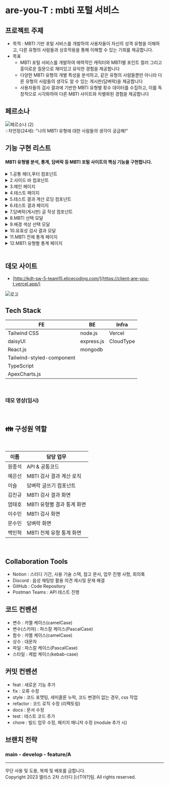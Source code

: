 # are-you-T : mbti 포털 서비스

## 프로젝트 주제

- 목적 : MBTI 기반 포털 서비스를 개발하여 사용자들이 자신의 성격 유형을 이해하고, 다른 유형의 사람들과 상호작용을 통해 이해할 수 있는 기회를 제공합니다.
- 목표
    - MBTI 포털 서비스를 개발하여 매력적인 캐릭터와 MBTI별 포인트 컬러 그리고 흥미로운 질문으로 재미있고 유익한 경험을 제공합니다  
    - 다양한 MBTI 유형의 개별 특성을 분석하고, 같은 유형의 사람들뿐만 아니라 다른 유형의 사람들의 생각도 알 수 있는 게시판(담벼락)을 제공합니다
    - 사용자들의 검사 결과에 기반한 MBTI 유형별 횟수 데이터를 수집하고, 이를 독창적으로 시각화하여 다른 MBTI 사이트와 차별화된 경험을 제공합니다

## 페르소나
![페르소나 (2)](https://github.com/are-you-T/client/assets/87935496/3adae08a-34ed-41ea-b7e2-ed64d4e1ba99)
<br />
💡차언정(24세): "나의 MBTI 유형에 대한 사람들의 생각이 궁금해!"

## 기능 구현 리스트

#### MBTI 유형별 분석, 통계, 담벼락 등 MBTI 포털 사이트의 핵심 기능을 구현합니다. 

<details><summary>1.공통 헤더,푸터 컴포넌트</summary>

![헤더](https://github.com/are-you-T/client/assets/87935496/54f36f44-67a9-490a-be68-4a663a8a76f2)
- 로고를 클릭하여 메인 페이지로 이동한다.
- 햄버거 버튼을 클릭하여 사이드 바를 표시한다.
- 하단의 깃허브 아이콘을 클릭하여 깃허브 페이지로 이동한다.
- 하단의 공유 아이콘을 클릭하여 화면의 링크를 복사한다.
  
</details>

<details><summary>2.사이드 바 컴포넌트</summary>

![사이드바](https://github.com/are-you-T/client/assets/87935496/51f9686d-5d2f-4a6d-acd3-24f28715e231)
- “테스트 하러가기” 버튼을 클릭하여 테스트 페이지로 이동한다.
- “통계 보러가기” 버튼을 클릭하여 통계 페이지로 이동한다.
- “담벼락 보러가기” 버튼을 클릭하여 담벼락 페이지로 이동한다.
- 하단의 링크를 클릭하여 깃허브 페이지로 이동한다.
  
</details>

<details><summary>3.메인 페이지</summary>

![메인](https://github.com/are-you-T/client/assets/87935496/67737a45-65f4-4dae-96d3-d122a2695867)
- 상단 햄버거 버튼을 누르면 사이드 바가 표시된다.
- 사이드 바 관련 기능은 1번 참고.
- 테스트 하러 가기 : 버튼을 클릭하면 MBTI 유형 검사 문답이 표시되고, 유저는 검사를 할 수 있다.
- 통계 보러 가기 : 전체 통계 페이지로 이동한다.
- 담벼락 보러 가기 : MBTI 전체 담벼락 페이지로 이동한다.
  
</details>

<details><summary>4.테스트 페이지</summary>

<img width="100" alt="테스트" src="https://github.com/are-you-T/client/assets/87935496/faf49015-323c-40e1-83e0-a46ec7c4cfbd">

- MBTI 유형 검사 페이지입니다.
- 16개 문항으로 이루어져 있으며, 1문항당 2개의 선택지가 있습니다.
- 선택지(TestCard)
- 프로그레스 바
  
</details>

<details><summary>5.테스트 결과 계산 로딩 컴포넌트</summary>

<img width="100" alt="테스트결과계산로딩" src="https://github.com/are-you-T/client/assets/87935496/3b093f05-12e2-4c0c-bfaa-f394ea704360">

- 테스트 페이지에서 사용자가 선택한 항목을 바탕으로 MBTI결과를 계산하는 페이지.
- 로딩 되는 동안 캐릭터의 색상과 상단 텍스트가 바뀐다.
- 4초 동안의 로딩이 끝나면 계산된 MBTI에 맞는 결과 페이지로 이동한다.
- 결과 페이지, 서버에 유저의 mbti 수치와 관련된 데이터를 전달한다.
  
</details>

<details><summary>6.테스트 결과 페이지</summary>

![테스트결과1](https://github.com/are-you-T/client/assets/87935496/6fbb03af-55cb-49e5-b634-a3564bd1a7f7)
![테스트결과2](https://github.com/are-you-T/client/assets/87935496/646604b9-7407-4e29-bbea-f9a521f74074)
- 사용자의 MBTI를 알려주고 해당 MBTI에 대한 정보를 보여주는  테스트 결과 페이지입니다.
- “결과 공유하기” 버튼을 통해 사용자의 특정 MBTI 유형 정보가 담긴 URL이 복사되어 해당 MBTI에 대한 테스트 결과 페이지를 공유할 수 있습니다.
- MBTI 유형마다 미리 지정해 놓은 캐릭터 컬러와 배경컬러가 매칭됩니다.
- “내 검사 결과”에서는 높은 비율의 유형을 왼쪽에 배치하면서 포인트 컬러를 주었고, 숫자형태의  데이터를 받아와서 progressbar로 조금 더 보기 쉽게 구현하였습니다.
- 사용자가 테스트를 모두 수행하여 테스트 결과 페이지로 이동한 경우 “내 검사 결과”가 포함되고, 결과 공유하기 버튼 기능을 통해 테스트 결과 페이지 URL로 들어온 경우 “내 검사 결과”가 포함되지 않게 처리했습니다.
- “다시하기” 버튼을 통해 테스트 첫 문항으로 이동할 수 있습니다.
- “통계 보러가기” 버튼을 통해 해당 MBTI에 대한 통계 페이지로 이동할 수 있습니다.
- “담벼락 보러가기” 버튼을 통해 해당 MBTI에 대한 담벼락 페이지로 이동할 수 있습니다.
  
</details>

<details><summary>7.담벼락(게시판) 글 작성 컴포넌트</summary>

![1 글작성](https://github.com/are-you-T/client/assets/87935496/5f8f6068-b123-4ba3-a865-2cf4a24299bd)
- <img width="50" alt="스크린샷 2023-08-08 오후 9 34 16" src="https://github.com/are-you-T/client/assets/87935496/a0df3314-fd71-4ede-b46b-0edc96e154b3">유형 카테고리:
MBTI 유형 카테고리를 수정할 수 있는 버튼이고 클릭 시 MBTI 유형을 선택하는 모달이 나타납니다.
-  <img width="50" alt="스크린샷 2023-08-08 오후 9 35 03" src="https://github.com/are-you-T/client/assets/87935496/735f1380-8ad1-4fed-b793-4b7057adee9f">닫기:
글 작성 모달을 닫을 수 있는 버튼입니다.
- 제목, 내용: 
제목과 내용을 입력할 수 있습니다.
- 배경 색상: 
담벼락 게시글의 배경색을 다른 색상으로 설정할 수 있는 버튼이고 클릭 시 지정된 배경 색상 중 하나를 체크할 수 있습니다.
- 작성 완료:
작성된 글을 담벼락에 게시할 수 있습니다.
  
</details>

<details><summary>8.MBTI 선택 모달</summary>

<img width="100" alt="2 MBTI선택" src="https://github.com/are-you-T/client/assets/87935496/ef7184a2-7a6e-4d61-8d47-b8c2b2aef757">

- 현재 선택되어 있는 MBTI 유형을 토글로 표시합니다.
- 원하는 MBTI 유형으로 클릭하여 담벼락에 게시할 MBTI 카테고리를 선택할 수 있습니다.
- 흐린 뒷배경을 클릭하여 화면을 벗어날 수 있습니다. (닫기 기능)
  
</details>

<details><summary>9.배경 색상 선택 모달</summary>

<img width="100" alt="3 배경색선택" src="https://github.com/are-you-T/client/assets/87935496/fe917ea5-e59c-461e-b685-d4ac25b710c6">

- 현재 선택되어 있는 배경 색상이 체크 표시되어있습니다. (기본 색상: 화이트)
- 원하는 색상을 클릭하여 담벼락에 보여줄 배경 색상을 변경할 수 있습니다.
- 흐린 뒷배경을 클릭하여 화면을 벗어날 수 있습니다. (닫기 기능)
  
</details>

<details><summary>10.유효성 검사 결과 모달</summary>

<img width="100" alt="유효성검사모달" src="https://github.com/are-you-T/client/assets/87935496/2e80f0a7-99cf-467d-b009-6c90f9f70b5d">
<img width="100" alt="유효성검사모달2" src="https://github.com/are-you-T/client/assets/87935496/43f72197-5df0-4907-9a8d-7daea1f030db">

- 제목이나 내용의 입력은 필수 값입니다.
- 제목이나 내용의 입력없이 작성완료 버튼을 클릭 시 나타납니다.
- 빈 값일 경우 입력을 요청하는 알림 모달창이 표시됩니다.
- 흐린 뒷배경을 클릭하여 화면을 벗어날 수 있습니다. (닫기 기능)
  
</details>

<details><summary>11.MBTI 전체 통계 페이지</summary>

![전체통계페이지1](https://github.com/are-you-T/client/assets/87935496/6bfca4c6-9fc9-4141-8f66-8393ea9eaa2d)
![노데이터](https://github.com/are-you-T/client/assets/87935496/d8dd4601-b448-4546-996c-d5f488deaba3)
- MBTI 테스트 결과를 기반으로 전체 통계를 보여주는 페이지 입니다.
- 통계를 올려보면 해당 수치도 파악이 가능합니다.
- “MBTI별 통계”를 클릭하면 MBTI 선택 모달이 나와 해당 통계 페이지로 이동합니다.
- “담벼랑 바로가기” 버튼을 클릭하면 담벼락 페이지로 이동합니다.
- 데이터가 없을때 해당 페이지로 보여지며 데이터 로딩중일때는 로딩 화면으로 전환됩니다.
  
</details>

<details><summary>12.MBTI 유형별 통계 페이지</summary>

![유형별통계](https://github.com/are-you-T/client/assets/87935496/b182026d-f82c-423d-b915-b493ad74b410)
![노데이터](https://github.com/are-you-T/client/assets/87935496/b35e1d00-97e4-40f1-a6d5-ee58609f6221)
- 특정 MBTI를 가진 사람들이 각 문항에 대해 어떤 답변을 선택했는지 보여주는 통계 페이지입니다.
- 오른쪽 상단의 버튼을 통해 다른 MBTI에 대한 답변 통계를 볼 수 있습니다.
- “MBTI 통계” 버튼을 통해 전체 통계 페이지로 이동할 수 있습니다.
- “담벼락 바로가기” 버튼을 통해 게시판으로 이동할 수 있습니다.
- 서버 오류 혹은 해당 MBTI의 통계 데이터가 없는 경우 등의 이유로 데이터가 존재하지 않을 때 조건부 렌더링이 되도록 처리하였습니다.
  
</details>



<br />

## 데모 사이트
 - [http://kdt-sw-5-team15.elicecoding.com/](https://client-are-you-t.vercel.app/)
 <div>

![로고](https://github.com/are-you-T/client/assets/87935496/80e136df-e092-4592-a06f-605e3a2a18ce)

 </div>


 ## Tech Stack
| FE | BE | Infra |
| ------ | ------ | ------ |
|  Tailwind CSS   |  node.js   |  Vercel   |
|  daisyUI   |   express.js   |  CloudType   |
|  React.js   |  mongodb   |     |
|  Tailwind-styled-component   |     |     |
|  TypeScript   |     |     |
|  ApexCharts.js   |     |    |


 <br/>

 ### 데모 영상(임시)


<br />

## 👪 구성원 역할
<br />

| 이름 | 담당 업무 |  
| ------ | ------ |
|  원종석   |  API & 공통코드   |
|  예은선   |  MBTI 검사 결과 계산 로직   |
|  이슬   |   담벼락 글쓰기 컴포넌트   |
|  김진규   |   MBTI 검사 결과 화면   |
|  엄태호   |  MBTI 유형별 결과 통계 화면   |
|  이수민   |  MBTI 검사 화면   |
|  문수민   |  담벼락 화면  |
|  백민혁   |  MBTI 전체 유형 통계 화면   |


<br />


## Collaboration Tools

- Notion : 스터디 기간, 사용 기술 스택, 참고 문서, 업무 진행 사항, 회의록 
- Discord : 음성 채팅방 활용 의견 제시및 문제 해결
- GitHub : Code Repository
- Postman Teams : API 테스트 진행



## 코드 컨벤션
- 변수 : 카멜 케이스(camelCase)
- 변수(스키마) : 파스칼 케이스(PascalCase)
- 함수 : 카멜 케이스(camelCase)
- 상수 : 대문자
- 파일 : 파스칼 케이스(PascalCase)
- 스타일 : 케밥 케이스(kebab-case)
  
  
## 커밋 컨벤션
- feat : 새로운 기능 추가
- fix : 오류 수정
- style : 코드 포맷팅, 세미콜론 누락, 코드 변경이 없는 경우, css 작업
- refactor : 코드 로직 수정 (리팩토링)
- docs : 문서 수정
- test : 테스트 코드 추가
- chore : 빌드 업무 수정, 패키지 매니저 수정 (module 추가 시)


## 브랜치 전략
### main - develop - feature/A

---

무단 사용 및 도용, 복제 및 배포를 금합니다.
<br />
Copyright 2023 엘리스 2차 스터디 [너T야?]팀. All rights reserved.

